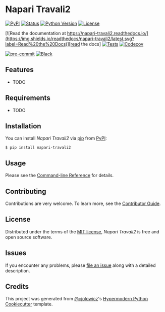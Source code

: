 # Napari Travali2

[![PyPI](https://img.shields.io/pypi/v/napari-travali2.svg)][pypi_]
[![Status](https://img.shields.io/pypi/status/napari-travali2.svg)][status]
[![Python Version](https://img.shields.io/pypi/pyversions/napari-travali2)][python version]
[![License](https://img.shields.io/pypi/l/napari-travali2)][license]

[![Read the documentation at https://napari-travali2.readthedocs.io/](https://img.shields.io/readthedocs/napari-travali2/latest.svg?label=Read%20the%20Docs)][read the docs]
[![Tests](https://github.com/yfukai/napari-travali2/workflows/Tests/badge.svg)][tests]
[![Codecov](https://codecov.io/gh/yfukai/napari-travali2/branch/main/graph/badge.svg)][codecov]

[![pre-commit](https://img.shields.io/badge/pre--commit-enabled-brightgreen?logo=pre-commit&logoColor=white)][pre-commit]
[![Black](https://img.shields.io/badge/code%20style-black-000000.svg)][black]

[pypi_]: https://pypi.org/project/napari-travali2/
[status]: https://pypi.org/project/napari-travali2/
[python version]: https://pypi.org/project/napari-travali2
[read the docs]: https://napari-travali2.readthedocs.io/
[tests]: https://github.com/yfukai/napari-travali2/actions?workflow=Tests
[codecov]: https://app.codecov.io/gh/yfukai/napari-travali2
[pre-commit]: https://github.com/pre-commit/pre-commit
[black]: https://github.com/psf/black

## Features

- TODO

## Requirements

- TODO

## Installation

You can install _Napari Travali2_ via [pip] from [PyPI]:

```console
$ pip install napari-travali2
```

## Usage

Please see the [Command-line Reference] for details.

## Contributing

Contributions are very welcome.
To learn more, see the [Contributor Guide].

## License

Distributed under the terms of the [MIT license][license],
_Napari Travali2_ is free and open source software.

## Issues

If you encounter any problems,
please [file an issue] along with a detailed description.

## Credits

This project was generated from [@cjolowicz]'s [Hypermodern Python Cookiecutter] template.

[@cjolowicz]: https://github.com/cjolowicz
[pypi]: https://pypi.org/
[hypermodern python cookiecutter]: https://github.com/cjolowicz/cookiecutter-hypermodern-python
[file an issue]: https://github.com/yfukai/napari-travali2/issues
[pip]: https://pip.pypa.io/

<!-- github-only -->

[license]: https://github.com/yfukai/napari-travali2/blob/main/LICENSE
[contributor guide]: https://github.com/yfukai/napari-travali2/blob/main/CONTRIBUTING.md
[command-line reference]: https://napari-travali2.readthedocs.io/en/latest/usage.html

